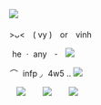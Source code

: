 ㅤㅤㅤㅤㅤㅤㅤㅤㅤㅤㅤㅤㅤㅤ![](https://media.discordapp.net/attachments/860333357169508355/1163715974462177331/WHITE_DIVIDER.png?ex=654095f5&is=652e20f5&hm=c290261392f01dc8cccaded1193c82b27ab6718dd1641225dbed6ecd6cd93546&=)

ㅤㅤㅤㅤㅤㅤㅤㅤㅤㅤㅤㅤㅤㅤ>ᴗ< ( vy ) or vinh 

ㅤㅤㅤㅤㅤㅤㅤㅤㅤㅤㅤㅤㅤ  he ㆍ any ⏑ ![](https://media.discordapp.net/attachments/860333357169508355/1055308663159533578/PVHECEE.png)

ㅤㅤㅤㅤㅤㅤㅤㅤㅤㅤㅤㅤㅤ ⌒  infp ◞  4w5 .. ![](https://media.discordapp.net/attachments/860333357169508355/1164053465589350430/1158406159066202143.png?ex=6541d045&is=652f5b45&hm=c4fe10f345fa337ec0d45c89ff2fdaca64f30d0db02bdefa373462c536417557&=)

ㅤㅤㅤㅤㅤㅤㅤㅤㅤㅤㅤㅤㅤㅤㅤ[![](https://64.media.tumblr.com/9bcc96a8d279423ad6909e7d877805b0/b7597f61c0b364ad-2a/s75x75_c1/c91e57d167bee9cfa58d0dff49e81fbf48ef052c.pnj)](https://naruto.fandom.com/wiki/Sasuke_Uchiha) ㅤㅤ[![](https://64.media.tumblr.com/73d91bddfdc2f3ba3af80c8c53859fc9/b7597f61c0b364ad-3c/s75x75_c1/a5e5a3a4417d98bd31444ef74dbeced70087c6dd.pnj)](https://www.khwiki.com/Roxas) ㅤㅤ[![](https://64.media.tumblr.com/e10f8bbdcfcddb51fabd68787845ad30/b7597f61c0b364ad-13/s75x75_c1/53909f50a7380895a98776c6cd654ad47c4f62ad.pnj)](https://hannibal.fandom.com/wiki/Will_Graham_(TV))
